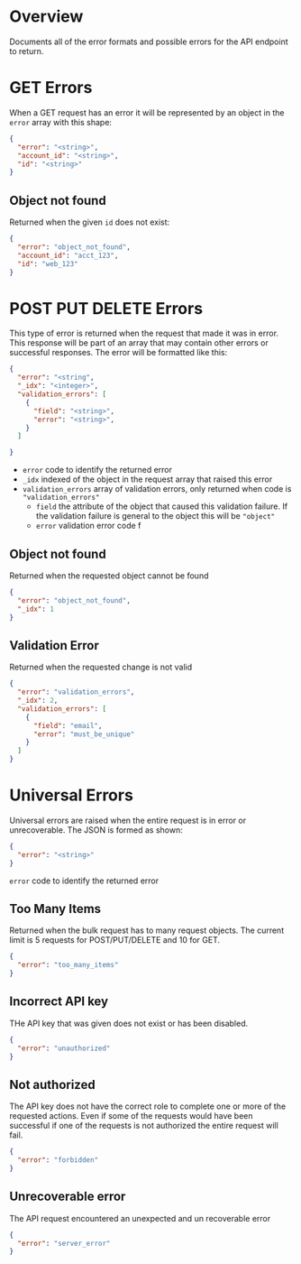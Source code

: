 # Overview

Documents all of the error formats and possible errors for the API endpoint to return.

# GET Errors

When a GET request has an error it will be represented by an object in the `error` array with this shape:

```JSON
{
  "error": "<string>",
  "account_id": "<string>",
  "id": "<string>"
}
```

## Object not found

Returned when the given `id` does not exist:


```JSON
{
  "error": "object_not_found",
  "account_id": "acct_123",
  "id": "web_123"
}
```

# POST PUT DELETE Errors

This type of error is returned when the request that made it was in error. This response will be part of an array that may contain other errors or successful responses.  The error will be formatted like this:

```JSON
{
  "error": "<string",
  "_idx": "<integer>",
  "validation_errors": [
    {
      "field": "<string>",
      "error": "<string>",
    }
  ]

}
```

* `error` code to identify the returned error
* `_idx` indexed of the object in the request array that raised this error
* `validation_errors` array of validation errors, only returned when code is `"validation_errors"`
  * `field` the attribute of the object that caused this validation failure. If the validation failure is general to the object this will be `"object"`
  * `error` validation error code f

## Object not found

Returned when the requested object cannot be found

```JSON
{
  "error": "object_not_found",
  "_idx": 1
}
```

## Validation Error

Returned when the requested change is not valid

```JSON
{
  "error": "validation_errors",
  "_idx": 2,
  "validation_errors": [
    {
      "field": "email",
      "error": "must_be_unique"
    }
  ]
}
```

# Universal Errors

Universal errors are raised when the entire request is in error or unrecoverable. The JSON is formed as shown:

```JSON
{
  "error": "<string>"
}
```

`error` code to identify the returned error

## Too Many Items

Returned when the bulk request has to many request objects. The current limit is 5 requests for POST/PUT/DELETE and 10 for GET.  

```JSON
{
  "error": "too_many_items"
}
```

## Incorrect API key

THe API key that was given does not exist or has been disabled.  

```JSON
{
  "error": "unauthorized"
}
```


## Not authorized

The API key does not have the correct role to complete one or more of the requested actions. Even if some of the requests would have been successful if one of the requests is not authorized the entire request will fail.

```JSON
{
  "error": "forbidden"
}
```

## Unrecoverable error

The API request encountered an unexpected and un recoverable error

```JSON
{
  "error": "server_error"
}
```